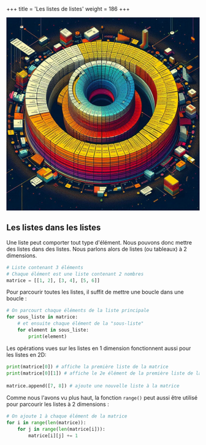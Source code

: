 +++
title = 'Les listes de listes'
weight = 186
+++

![Listes de listes](listes-listes.jpeg?width=25vw)

## Les listes dans les listes

Une liste peut comporter tout type d'élément. Nous pouvons donc mettre des listes dans des listes. Nous parlons alors de listes (ou tableaux) à 2 dimensions.

```python
# Liste contenant 3 éléments
# Chaque élément est une liste contenant 2 nombres
matrice = [[1, 2], [3, 4], [5, 6]]
```

Pour parcourir toutes les listes, il suffit de mettre une boucle dans une boucle :

```python
# On parcourt chaque éléments de la liste principale
for sous_liste in matrice:
    # et ensuite chaque élément de la "sous-liste"
    for element in sous_liste:
        print(element)
```

Les opérations vues sur les listes en 1 dimension fonctionnent aussi pour les listes en 2D:

```python
print(matrice[0]) # affiche la première liste de la matrice
print(matrice[0][1]) # affiche le 2e élément de la première liste de la matrice

matrice.append([7, 8]) # ajoute une nouvelle liste à la matrice
```

Comme nous l'avons vu plus haut, la fonction `range()` peut aussi être utilisé pour parcourir les listes à 2 dimensions :

```python
# On ajoute 1 à chaque élément de la matrice
for i in range(len(matrice)):
    for j in range(len(matrice[i])):
        matrice[i][j] += 1
```